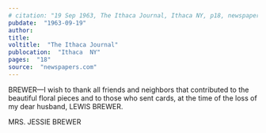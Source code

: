 ```yaml
---
# citation: "19 Sep 1963, The Ithaca Journal, Ithaca NY, p18, newspapers.com."
pubdate:  "1963-09-19"
author: 
title: 
voltitle:  "The Ithaca Journal"
publocation:  "Ithaca  NY"
pages:  "18"
source:  "newspapers.com"
---
```

BREWER—I wish to thank all friends and neighbors that contributed to the beautiful floral pieces and to those who sent cards, at the time of the loss of my dear husband, LEWIS BREWER. 

MRS. JESSIE BREWER

